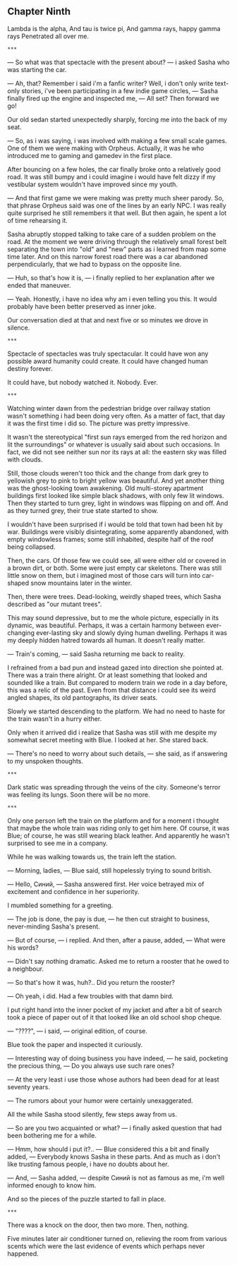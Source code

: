 Chapter Ninth
-------------

Lambda is the alpha,
And tau is twice pi,
And gamma rays, happy gamma rays
Penetrated all over me.

    ***

— So what was that spectacle with the present about? — i asked Sasha who was
starting the car.

— Ah, that? Remember i said i'm a fanfic writer? Well, i don't only write
text-only stories, i've been participating in a few indie game circles, — Sasha
finally fired up the engine and inspected me, — All set? Then forward we go!

Our old sedan started unexpectedly sharply, forcing me into the back of my seat.

— So, as i was saying, i was involved with making a few small scale games. One
of them we were making with Orpheus. Actually, it was he who introduced me to
gaming and gamedev in the first place.

After bouncing on a few holes, the car finally broke onto a relatively good
road. It was still bumpy and i could imagine i would have felt dizzy if my
vestibular system wouldn't have improved since my youth.

— And that first game we were making was pretty much sheer parody. So, that
phrase Orpheus said was one of the lines by an early NPC. I was really quite
surprised he still remembers it that well. But then again, he spent a lot of
time rehearsing it.

Sasha abruptly stopped talking to take care of a sudden problem on the road. At
the moment we were driving through the relatively small forest belt separating
the town into "old" and "new" parts as i learned from map some time later. And
on this narrow forest road there was a car abandoned perpendicularly, that we
had to bypass on the opposite line.

— Huh, so that's how it is, — i finally replied to her explanation after we
ended that maneuver.

— Yeah. Honestly, i have no idea why am i even telling you this. It would
probably have been better preserved as inner joke.

Our conversation died at that and next five or so minutes we drove in silence.

    ***

Spectacle of spectacles was truly spectacular. It could have won any possible
award humanity could create. It could have changed human destiny forever.

It could have, but nobody watched it. Nobody. Ever.

    ***

Watching winter dawn from the pedestrian bridge over railway station wasn't
something i had been doing very often. As a matter of fact, that day it was the
first time i did so. The picture was pretty impressive.

It wasn't the stereotypical "first sun rays emerged from the red horizon and lit
the surroundings" or whatever is usually said about such occasions. In fact, we
did not see neither sun nor its rays at all: the eastern sky was filled with
clouds.

Still, those clouds weren't too thick and the change from dark grey to yellowish
grey to pink to bright yellow was beautiful. And yet another thing was the
ghost-looking town awakening. Old multi-storey apartment buildings first looked
like simple black shadows, with only few lit windows. Then they started to turn
grey, light in windows was flipping on and off. And as they turned grey, their
true state started to show.

I wouldn't have been surprised if i would be told that town had been hit by war.
Buildings were visibly disintegrating, some apparently abandoned, with empty
windowless frames; some still inhabited, despite half of the roof being
collapsed.

Then, the cars. Of those few we could see, all were either old or covered in a
brown dirt, or both. Some were just empty car skeletons. There was still little
snow on them, but i imagined most of those cars will turn into car-shaped snow
mountains later in the winter.

Then, there were trees. Dead-looking, weirdly shaped trees, which Sasha
described as "our mutant trees".

This may sound depressive, but to me the whole picture, especially in its
dynamic, was beautiful. Perhaps, it was a certain harmony between ever-changing
ever-lasting sky and slowly dying human dwelling. Perhaps it was my deeply
hidden hatred towards all human. It doesn't really matter.

— Train's coming, — said Sasha returning me back to reality.

I refrained from a bad pun and instead gazed into direction she pointed at.
There was a train there alright. Or at least something that looked and sounded
like a train. But compared to modern train we rode in a day before, this was a
relic of the past. Even from that distance i could see its weird angled shapes,
its old pantographs, its driver seats.

Slowly we started descending to the platform. We had no need to haste for the
train wasn't in a hurry either.

Only when it arrived did i realize that Sasha was still with me despite my
somewhat secret meeting with Blue. I looked at her. She stared back.

— There's no need to worry about such details, — she said, as if answering to my
unspoken thoughts.

    ***

Dark static was spreading through the veins of the city. Someone's terror was
feeling its lungs. Soon there will be no more.

    ***

Only one person left the train on the platform and for a moment i thought that
maybe the whole train was riding only to get him here. Of course, it was Blue;
of course, he was still wearing black leather. And apparently he wasn't
surprised to see me in a company.

While he was walking towards us, the train left the station.

— Morning, ladies, — Blue said, still hopelessly trying to sound british.

— Hello, Синий, — Sasha answered first. Her voice betrayed mix of excitement and
confidence in her superiority.

I mumbled something for a greeting.

— The job is done, the pay is due, — he then cut straight to business,
never-minding Sasha's present.

— But of course, — i replied. And then, after a pause, added, — What were his
words?

— Didn't say nothing dramatic. Asked me to return a rooster that he owed to a
neighbour.

— So that's how it was, huh?.. Did you return the rooster?

— Oh yeah, i did. Had a few troubles with that damn bird.

I put right hand into the inner pocket of my jacket and after a bit of search
took a piece of paper out of it that looked like an old school shop cheque.

— "????", — i said, — original edition, of course.

Blue took the paper and inspected it curiously.

— Interesting way of doing business you have indeed, — he said, pocketing the
precious thing, — Do you always use such rare ones?

— At the very least i use those whose authors had been dead for at least seventy
years.

— The rumors about your humor were certainly unexaggerated.

All the while Sasha stood silently, few steps away from us.

— So are you two acquainted or what? — i finally asked question that had been
bothering me for a while.

— Hmm, how should i put it?.. — Blue considered this a bit and finally added, —
Everybody knows Sasha in these parts. And as much as i don't like trusting
famous people, i have no doubts about her.

— And, — Sasha added, — despite Синий is not as famous as me, i'm well informed
enough to know him.

And so the pieces of the puzzle started to fall in place.

    ***

There was a knock on the door, then two more. Then, nothing.

Five minutes later air conditioner turned on, relieving the room from various
scents which were the last evidence of events which perhaps never happened.
